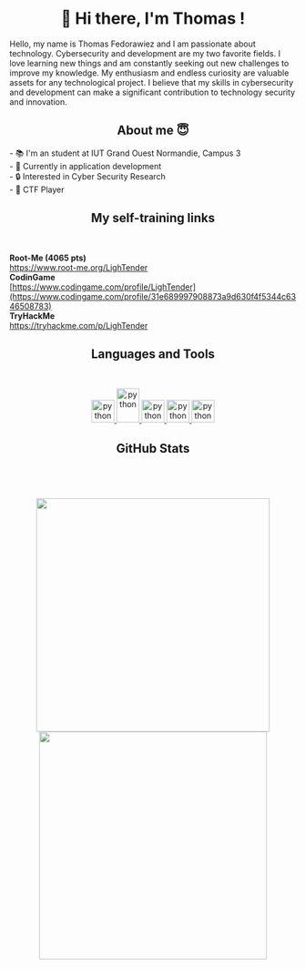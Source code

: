 <p>
    <h1 align="center">👋 Hi there, I'm Thomas !</h1>
</p>

<p>
Hello, my name is Thomas Fedorawiez and I am passionate about technology. Cybersecurity and development are my two favorite fields. I love learning new things and am constantly seeking out new challenges to improve my knowledge. My enthusiasm and endless curiosity are valuable assets for any technological project. I believe that my skills in cybersecurity and development can make a significant contribution to technology security and innovation.
</p>

<h2 align="center">About me 😇</h2>

<p>
- 📚 I'm an student at IUT Grand Ouest Normandie, Campus 3 <br />
- 📌 Currently in application development <br />
- 🔒 Interested in Cyber Security Research <br />
- 🚩 CTF Player
</p>


<p>
<h2 align="center"> My self-training links</h2>
</p>
<br />


<strong>Root-Me (4065 pts)</strong> <br>
https://www.root-me.org/LighTender
<br>
<strong>CodinGame</strong> <br>
[https://www.codingame.com/profile/LighTender](https://www.codingame.com/profile/31e689997908873a9d630f4f5344c6346508783)
<br>
<strong>TryHackMe</strong> <br>
https://tryhackme.com/p/LighTender
<p>
<h2 align="center"> Languages and Tools</h2>
</p>

<br />

<p align="center">
<a href="https://www.python.org/" target="_blank"> 
    <img src="https://upload.wikimedia.org/wikipedia/commons/thumb/c/c3/Python-logo-notext.svg/115px-Python-logo-notext.svg.png" alt="python" width="40" height="40"/> </a>
<a href="https://www.java.com/" target="_blank"> 
    <img src="https://upload.wikimedia.org/wikipedia/fr/thumb/2/2e/Java_Logo.svg/322px-Java_Logo.svg.png?20061227215918" alt="python" width="40" height="60"/> 
</a>
<a href="https://developer.mozilla.org/en-US/docs/Web/JavaScript" target="_blank"> 
    <img src="https://user-images.githubusercontent.com/87587438/221409649-6219a8e7-dcbb-411f-bf66-7e52d7c89551.png" alt="python" width="40" height="40"/> 
</a>
<a href="https://en.wikipedia.org/wiki/C_(programming_language)" target="_blank"> 
    <img src="https://cdn.worldvectorlogo.com/logos/c-1.svg" alt="python" width="40" height="40"/> 
</a>
<a href="https://git-scm.com/" target="_blank"> 
    <img src="https://upload.wikimedia.org/wikipedia/commons/thumb/3/3f/Git_icon.svg/97px-Git_icon.svg.png?20220905010122" alt="python" width="40" height="40"/> 
</a>
</p>

<p>
<h2 align="center">GitHub Stats<h2>
</p>
    
<br />
<p align="center">
<img src="https://github-readme-stats.vercel.app/api?username=LighTend3r&theme=radical&show_icons=true" width="410"/>
<img src="https://github-readme-stats.vercel.app/api/top-langs/?username=LighTend3r&layout=compact&theme=radical" width="400" />
</p>
